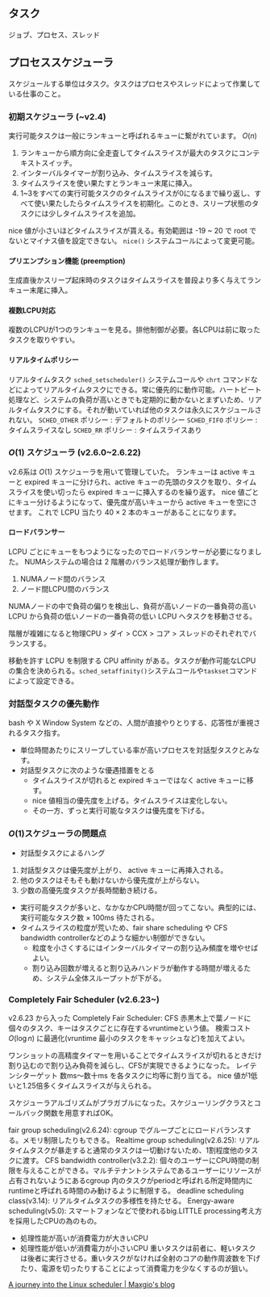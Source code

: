 
## タスク
ジョブ、プロセス、スレッド

## プロセススケジューラ
スケジュールする単位はタスク。タスクはプロセスやスレッドによって作業している仕事のこと。

### 初期スケジューラ (~v2.4)
実行可能タスクは一般にランキューと呼ばれるキューに繋がれています。
$O(n)$

1. ランキューから順方向に全走査してタイムスライスが最大のタスクにコンテキストスイッチ。
2. インターバルタイマーが割り込み、タイムスライスを減らす。
3. タイムスライスを使い果たすとランキュー末尾に挿入。
4. 1~3をすべての実行可能タスクのタイムスライスが0になるまで繰り返し、すべて使い果たしたらタイムスライスを初期化。このとき、スリープ状態のタスクには少しタイムスライスを追加。

nice 値が小さいほどタイムスライスが貰える。有効範囲は -19 ~ 20 で root でないとマイナス値を設定できない。 `nice()` システムコールによって変更可能。

#### プリエンプション機能 (preemption)
生成直後かスリープ起床時のタスクはタイムスライスを普段より多く与えてランキュー末尾に挿入。

#### 複数LCPU対応
複数のLCPUが1つのランキューを見る。排他制御が必要。各LCPUは前に取ったタスクを取りやすい。

#### リアルタイムポリシー
リアルタイムタスク
`sched_setscheduler()` システムコールや `chrt` コマンドなどによってリアルタイムタスクにできる。常に優先的に動作可能。ハートビート処理など、システムの負荷が高いときでも定期的に動かないとまずいため、リアルタイムタスクにする。それが動いていれば他のタスクは永久にスケジュールされない。
`SCHED_OTHER` ポリシー : デフォルトのポリシー
`SCHED_FIFO` ポリシー : タイムスライスなし
`SCHED_RR` ポリシー : タイムスライスあり

### $O(1)$ スケジューラ (v2.6.0~2.6.22)
v2.6系は $O(1)$ スケジューラを用いて管理していた。
ランキューは active キューと expired キューに分けられ、active キューの先頭のタスクを取り、タイムスライスを使い切ったら expired キューに挿入するのを繰り返す。
nice 値ごとにキュー分けるようになって、優先度が高いキューから active キューを空にさせます。
これで LCPU 当たり $40\times 2$ 本のキューがあることになります。

#### ロードバランサー
LCPU ごとにキューをもつようになったのでロードバランサーが必要になりました。
NUMAシステムの場合は 2 階層のバランス処理が動作します。

1. NUMAノード間のバランス
2. ノード間LCPU間のバランス

NUMAノードの中で負荷の偏りを検出し、負荷が高いノードの一番負荷の高い LCPU から負荷の低いノードの一番負荷の低い LCPU へタスクを移動させる。

階層が複雑になると物理CPU > ダイ > CCX > コア > スレッドのそれぞれでバランスする。

移動を許す LCPU を制限する CPU affinity がある。タスクが動作可能なLCPUの集合を決められる。`sched_setaffinity()`システムコールや`taskset`コマンドによって設定できる。

### 対話型タスクの優先動作
bash や X Window System などの、人間が直接やりとりする、応答性が重視されるタスク指す。

- 単位時間あたりにスリープしている率が高いプロセスを対話型タスクとみなす。
- 対話型タスクに次のような優遇措置をとる
	- タイムスライスが切れると expired キューではなく active キューに移す。
	- nice 値相当の優先度を上げる。タイムスライスは変化しない。
	- その一方、ずっと実行可能なタスクは優先度を下げる。


### $O(1)$スケジューラの問題点
- 対話型タスクによるハング
1. 対話型タスクは優先度が上がり、 active キューに再挿入される。
2. 他のタスクはそもそも動けないから優先度が上がらない。
3. 少数の高優先度タスクが長時間動き続ける。
- 実行可能タスクが多いと、なかなかCPU時間が回ってこない。典型的には、実行可能なタスク数 × 100ms 待たされる。
- タイムスライスの粒度が荒いため、fair share scheduling や CFS bandwidth controllerなどのような細かい制御ができない。
	- 粒度を小さくするにはインターバルタイマーの割り込み頻度を増やせばよい。
	- 割り込み回数が増えると割り込みハンドラが動作する時間が増えるため、システム全体スループットが下がる。

### Completely Fair Scheduler (v2.6.23~)
v2.6.23 から入った Completely Fair Scheduler: CFS
赤黒木上で葉ノードに個々のタスク、キーはタスクごとに存在するvruntimeという値。
検索コスト $O(\log n)$ に最適化(vruntime 最小のタスクをキャッシュなど)を加えてよい。

ワンショットの高精度タイマーを用いることでタイムスライスが切れるときだけ割り込むので割り込み負荷を減らし、CFSが実現できるようになった。
レイテンシターゲット 数ms～数十ms を各タスクに均等に割り当てる。
nice 値が1低いと1.25倍多くタイムスライスが与えられる。

スケジューラアルゴリズムがプラガブルになった。スケジューリングクラスとコールバック関数を用意すればOK。

fair group scheduling(v2.6.24): cgroup でグループごとにロードバランスする。メモリ制限したりもできる。
Realtime group scheduling(v2.6.25): リアルタイムタスクが暴走すると通常のタスクは一切動けないため、1割程度他のタスクに渡す。
CFS bandwidth controller(v3.2.2): 個々のユーザーにCPU時間の制限を与えることができる。マルチテナントシステムであるユーザーにリソースが占有されないようにあるcgroup 内のタスクがperiodと呼ばれる所定時間内にruntimeと呼ばれる時間のみ動けるように制限する。
deadline scheduling class(v3.14): リアルタイムタスクの多様性を持たせる。
Energy-aware scheduling(v5.0): スマートフォンなどで使われるbig.LITTLE processing考え方を採用したCPUの為のもの。
- 処理性能が高いが消費電力が大きいCPU
- 処理性能が低いが消費電力が小さいCPU
重いタスクは前者に、軽いタスクは後者に実行させる。重いタスクがなければ全射のコアの動作周波数を下げたり、電源を切ったりすることによって消費電力を少なくするのが狙い。

[A journey into the Linux scheduler | Maxgio's blog](https://blog.maxgio.me/posts/linux-scheduler-journey/)